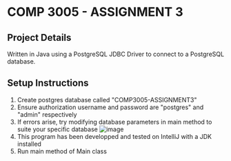 # COMP 3005 - ASSIGNMENT 3

## Project Details
Written in Java using a PostgreSQL JDBC Driver to connect to a PostgreSQL database.

## Setup Instructions
1) Create postgres database called "COMP3005-ASSIGNMENT3"
2) Ensure authorization username and password are "postgres" and "admin" respectively
3) If errors arise, try modifying database parameters in main method to suite your specific database
  ![image](https://github.com/yehandesilva/COMP3005_Assignment3/assets/69320325/67745d7b-a95f-4138-8bbf-ec3ba46b49fe)
4) This program has been developped and tested on IntelliJ with a JDK installed
5) Run main method of Main class
